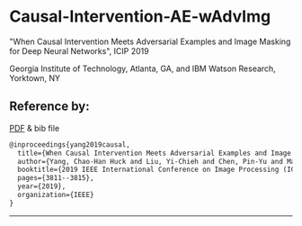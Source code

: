 # Causal-Intervention-AE-wAdvImg

"When Causal Intervention Meets Adversarial Examples and Image Masking for Deep Neural Networks", ICIP 2019


Georgia Institute of Technology, Atlanta, GA, and IBM Watson Research, Yorktown, NY

## Reference by: 
[PDF](https://arxiv.org/abs/1902.03380) & bib file

```latex
@inproceedings{yang2019causal,
  title={When Causal Intervention Meets Adversarial Examples and Image Masking for Deep Neural Networks},
  author={Yang, Chao-Han Huck and Liu, Yi-Chieh and Chen, Pin-Yu and Ma, Xiaoli and Tsai, Yi-Chang James},
  booktitle={2019 IEEE International Conference on Image Processing (ICIP)},
  pages={3811--3815},
  year={2019},
  organization={IEEE}
}
```
***
